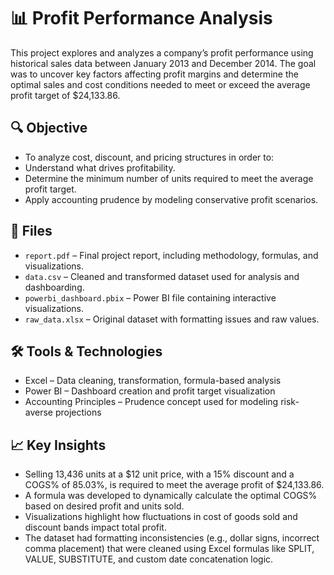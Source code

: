 # 📊 Profit Performance Analysis

This project explores and analyzes a company’s profit performance using historical sales 
data between January 2013 and December 2014. The goal was to uncover key factors 
affecting profit margins and determine the optimal sales and cost conditions 
needed to meet or exceed the average profit target of $24,133.86.

## 🔍 Objective
- To analyze cost, discount, and pricing structures in order to:
- Understand what drives profitability.
- Determine the minimum number of units required to meet the average profit target.
- Apply accounting prudence by modeling conservative profit scenarios.

## 📂 Files
- `report.pdf` – Final project report, including methodology, formulas, and visualizations.
- `data.csv` – Cleaned and transformed dataset used for analysis and dashboarding.
- `powerbi_dashboard.pbix` – Power BI file containing interactive visualizations. 
- `raw_data.xlsx` – Original dataset with formatting issues and raw values. 

## 🛠️ Tools & Technologies
- Excel – Data cleaning, transformation, formula-based analysis
- Power BI – Dashboard creation and profit target visualization
- Accounting Principles – Prudence concept used for modeling risk-averse projections

## 📈 Key Insights
- Selling 13,436 units at a $12 unit price, with a 15% discount and a COGS% of 85.03%, is required to meet the average profit of $24,133.86.
- A formula was developed to dynamically calculate the optimal COGS% based on desired profit and units sold.
- Visualizations highlight how fluctuations in cost of goods sold and discount bands impact total profit.
- The dataset had formatting inconsistencies (e.g., dollar signs, incorrect comma placement) that were cleaned using Excel formulas like SPLIT, VALUE, SUBSTITUTE, and custom date concatenation logic.
